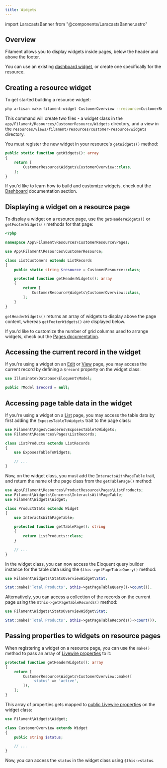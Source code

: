 ```yaml
---
title: Widgets
---
```

import LaracastsBanner from "@components/LaracastsBanner.astro"

## Overview

<LaracastsBanner
    title="Widgets"
    description="Watch the Rapid Laravel Development with Filament series on Laracasts - it will teach you the basics of adding widgets to Filament resources."
    url="https://laracasts.com/series/rapid-laravel-development-with-filament/episodes/15"
    series="rapid-laravel-development"
/>

Filament allows you to display widgets inside pages, below the header and above the footer.

You can use an existing [dashboard widget](../dashboard), or create one specifically for the resource.

## Creating a resource widget

To get started building a resource widget:

```bash
php artisan make:filament-widget CustomerOverview --resource=CustomerResource
```

This command will create two files - a widget class in the `app/Filament/Resources/CustomerResource/Widgets` directory, and a view in the `resources/views/filament/resources/customer-resource/widgets` directory.

You must register the new widget in your resource's `getWidgets()` method:

```php
public static function getWidgets(): array
{
    return [
        CustomerResource\Widgets\CustomerOverview::class,
    ];
}
```

If you'd like to learn how to build and customize widgets, check out the [Dashboard](../dashboard) documentation section.

## Displaying a widget on a resource page

To display a widget on a resource page, use the `getHeaderWidgets()` or `getFooterWidgets()` methods for that page:

```php
<?php

namespace App\Filament\Resources\CustomerResource\Pages;

use App\Filament\Resources\CustomerResource;

class ListCustomers extends ListRecords
{
    public static string $resource = CustomerResource::class;

    protected function getHeaderWidgets(): array
    {
        return [
            CustomerResource\Widgets\CustomerOverview::class,
        ];
    }
}
```

`getHeaderWidgets()` returns an array of widgets to display above the page content, whereas `getFooterWidgets()` are displayed below.

If you'd like to customize the number of grid columns used to arrange widgets, check out the [Pages documentation](../pages#customizing-the-widgets-grid).

## Accessing the current record in the widget

If you're using a widget on an [Edit](editing-records) or [View](viewing-records) page, you may access the current record by defining a `$record` property on the widget class:

```php
use Illuminate\Database\Eloquent\Model;

public ?Model $record = null;
```

## Accessing page table data in the widget

If you're using a widget on a [List](listing-records) page, you may access the table data by first adding the `ExposesTableToWidgets` trait to the page class:

```php
use Filament\Pages\Concerns\ExposesTableToWidgets;
use Filament\Resources\Pages\ListRecords;

class ListProducts extends ListRecords
{
    use ExposesTableToWidgets;

    // ...
}
```

Now, on the widget class, you must add the `InteractsWithPageTable` trait, and return the name of the page class from the `getTablePage()` method:

```php
use App\Filament\Resources\ProductResource\Pages\ListProducts;
use Filament\Widgets\Concerns\InteractsWithPageTable;
use Filament\Widgets\Widget;

class ProductStats extends Widget
{
    use InteractsWithPageTable;

    protected function getTablePage(): string
    {
        return ListProducts::class;
    }

    // ...
}
```

In the widget class, you can now access the Eloquent query builder instance for the table data using the `$this->getPageTableQuery()` method:

```php
use Filament\Widgets\StatsOverviewWidget\Stat;

Stat::make('Total Products', $this->getPageTableQuery()->count()),
```

Alternatively, you can access a collection of the records on the current page using the `$this->getPageTableRecords()` method:

```php
use Filament\Widgets\StatsOverviewWidget\Stat;

Stat::make('Total Products', $this->getPageTableRecords()->count()),
```

## Passing properties to widgets on resource pages

When registering a widget on a resource page, you can use the `make()` method to pass an array of [Livewire properties](https://livewire.laravel.com/docs/properties) to it:

```php
protected function getHeaderWidgets(): array
{
    return [
        CustomerResource\Widgets\CustomerOverview::make([
            'status' => 'active',
        ]),
    ];
}
```

This array of properties gets mapped to [public Livewire properties](https://livewire.laravel.com/docs/properties) on the widget class:

```php
use Filament\Widgets\Widget;

class CustomerOverview extends Widget
{
    public string $status;

    // ...
}
```

Now, you can access the `status` in the widget class using `$this->status`.
